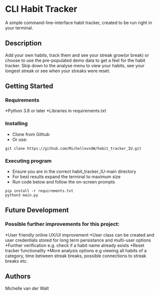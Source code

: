 # CLI Habit Tracker

A simple command-line-interface habit tracker, created to be run right in your terminal.  

## Description

Add your own habits, track them and see your streak grow(or break) or choose to use the pre-populated demo data to get a feel for the habit tracker. 
Skip down to the analyse menu to view your habits, see your longest streak or see when your streaks were reset.

## Getting Started

### Requirements

*Python 3.8 or later
*Libraries in requirements.txt

### Installing

* Clone from Github
* Or use: 
```
git clone https://github.com/MichellevndW/habit_tracker_IU.git
```

### Executing program

* Ensure you are in the correct habit_tracker_IU-main directory
* For best results expand the terminal to maximum size
* Run code below and follow the on-screen prompts

```
pip install -r requirements.txt
python3 main.py
```

## Future Development

### Possible further improvements for this project:

*User friendly online UX/UI improvement
*User class can be created and user credentials stored for long term persistance and multi-user options
*Further verification e.g. check if a habit name already exists
*Reset tracker functionality
*More analysis options e.g viewing all habits of a category, time between streak breaks, possible connections to streak breaks etc. 

## Authors

Michelle van der Walt


